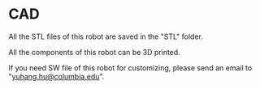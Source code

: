 # CAD

All the STL files of this robot are saved in the "STL" folder.


All the components of this robot can be 3D printed.


If you need SW file of this robot for customizing, please send an email to "yuhang.hu@columbia.edu".

